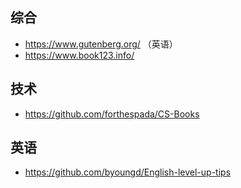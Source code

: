 ## 综合

- https://www.gutenberg.org/ （英语）
- https://www.book123.info/

## 技术

- https://github.com/forthespada/CS-Books

## 英语

- https://github.com/byoungd/English-level-up-tips
